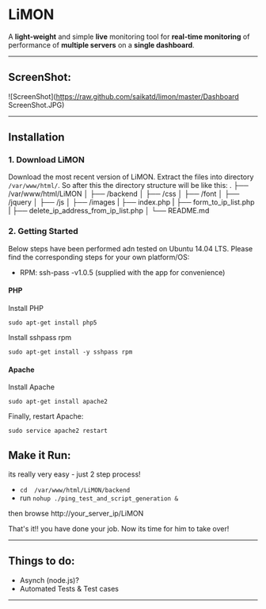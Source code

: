 # LiMON #


A **light-weight** and simple **live** monitoring tool for **real-time monitoring** of performance of **multiple servers** on a **single dashboard**.

------

## ScreenShot: ##

![ScreenShot](https://raw.github.com/saikatd/limon/master/Dashboard ScreenShot.JPG)

-------

## Installation

### 1. Download LiMON
Download the most recent version of LiMON. Extract the files into directory ``` /var/www/html/ ```. So after this the directory structure will be like this:
.
├── /var/www/html/LiMON
│                 ├── /backend
│                 ├── /css
│                 ├── /font
│                 ├── /jquery
│                 ├── /js
│                 ├── /images
|                 ├── index.php
|                 ├── form_to_ip_list.php
|                 ├── delete_ip_address_from_ip_list.php
│                 └── README.md 

### 2. Getting Started  
Below steps have been performed adn tested on Ubuntu 14.04 LTS. Please find the corresponding steps for your own platform/OS:

- RPM: ssh-pass -v1.0.5 (supplied with the app for convenience)

#### PHP
Install PHP
```
sudo apt-get install php5
```
Install sshpass rpm
```
sudo apt-get install -y sshpass rpm
```
#### Apache
Install Apache
```
sudo apt-get install apache2
```
 Finally, restart Apache:
 ```
sudo service apache2 restart
```


## Make it Run: ##

its really very easy - just 2 step process!

 - ``` cd  /var/www/html/LiMON/backend ``` 
 - run ``` nohup ./ping_test_and_script_generation & ```


then browse http://your_server_ip/LiMON

That's it!! you have done your job. Now its time for him to take over!

---------

## Things to do: ##

- Asynch (node.js)?
- Automated Tests & Test cases

---------